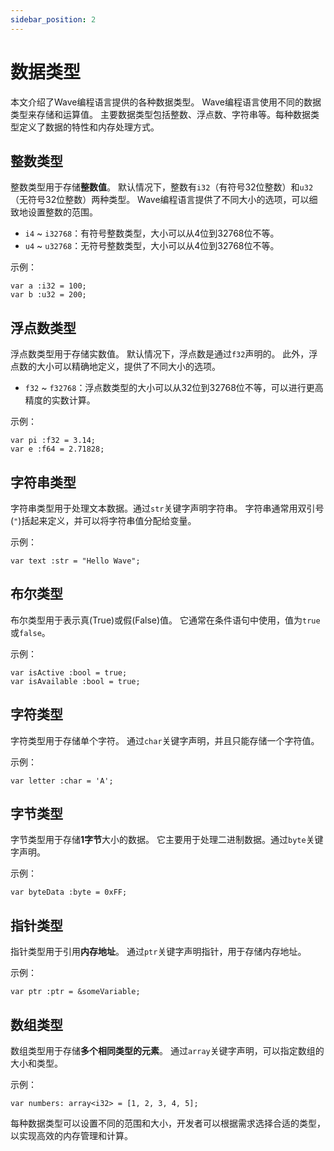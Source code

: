 ```yaml
---
sidebar_position: 2
---
```


# 数据类型

本文介绍了Wave编程语言提供的各种数据类型。
Wave编程语言使用不同的数据类型来存储和运算值。
主要数据类型包括整数、浮点数、字符串等。每种数据类型定义了数据的特性和内存处理方式。

## 整数类型
整数类型用于存储**整数值**。
默认情况下，整数有`i32`（有符号32位整数）和`u32`（无符号32位整数）两种类型。
Wave编程语言提供了不同大小的选项，可以细致地设置整数的范围。

* `i4` ~ `i32768`：有符号整数类型，大小可以从4位到32768位不等。
* `u4` ~ `u32768`：无符号整数类型，大小可以从4位到32768位不等。

示例：
```wave
var a :i32 = 100;
var b :u32 = 200;
```

## 浮点数类型
浮点数类型用于存储实数值。
默认情况下，浮点数是通过`f32`声明的。
此外，浮点数的大小可以精确地定义，提供了不同大小的选项。

* `f32` ~ `f32768`：浮点数类型的大小可以从32位到32768位不等，可以进行更高精度的实数计算。

示例：
```wave
var pi :f32 = 3.14;
var e :f64 = 2.71828;
```

## 字符串类型
字符串类型用于处理文本数据。通过`str`关键字声明字符串。
字符串通常用双引号(`"`)括起来定义，并可以将字符串值分配给变量。

示例：
```wave
var text :str = "Hello Wave";
```

## 布尔类型
布尔类型用于表示真(True)或假(False)值。
它通常在条件语句中使用，值为`true`或`false`。

示例：
```wave
var isActive :bool = true;
var isAvailable :bool = true;
```

## 字符类型
字符类型用于存储单个字符。
通过`char`关键字声明，并且只能存储一个字符值。

示例：
```wave
var letter :char = 'A';
```

## 字节类型
字节类型用于存储**1字节**大小的数据。
它主要用于处理二进制数据。通过`byte`关键字声明。

示例：
```wave
var byteData :byte = 0xFF;
```

## 指针类型
指针类型用于引用**内存地址**。
通过`ptr`关键字声明指针，用于存储内存地址。

示例：
```wave
var ptr :ptr = &someVariable;
```

## 数组类型
数组类型用于存储**多个相同类型的元素**。
通过`array`关键字声明，可以指定数组的大小和类型。

示例：
```wave
var numbers: array<i32> = [1, 2, 3, 4, 5];
```

每种数据类型可以设置不同的范围和大小，开发者可以根据需求选择合适的类型，以实现高效的内存管理和计算。
